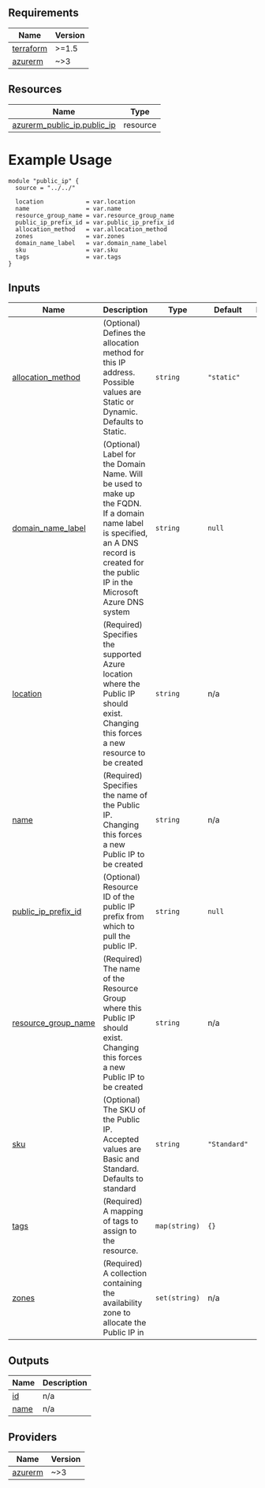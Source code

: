 <!-- BEGIN_TF_DOCS -->

## Requirements

| Name | Version |
|------|---------|
| <a name="requirement_terraform"></a> [terraform](#requirement\_terraform) | >=1.5 |
| <a name="requirement_azurerm"></a> [azurerm](#requirement\_azurerm) | ~>3 |

## Resources

| Name | Type |
|------|------|
| [azurerm_public_ip.public_ip](https://registry.terraform.io/providers/hashicorp/azurerm/latest/docs/resources/public_ip) | resource |

# Example Usage

```hcl
module "public_ip" {
  source = "../../"

  location            = var.location
  name                = var.name
  resource_group_name = var.resource_group_name
  public_ip_prefix_id = var.public_ip_prefix_id
  allocation_method   = var.allocation_method
  zones               = var.zones
  domain_name_label   = var.domain_name_label
  sku                 = var.sku
  tags                = var.tags
}
```
## Inputs

| Name | Description | Type | Default | Required |
|------|-------------|------|---------|:--------:|
| <a name="input_allocation_method"></a> [allocation\_method](#input\_allocation\_method) | (Optional) Defines the allocation method for this IP address. Possible values are Static or Dynamic. Defaults to Static. | `string` | `"static"` | no |
| <a name="input_domain_name_label"></a> [domain\_name\_label](#input\_domain\_name\_label) | (Optional) Label for the Domain Name. Will be used to make up the FQDN. If a domain name label is specified, an A DNS record is created for the public IP in the Microsoft Azure DNS system | `string` | `null` | no |
| <a name="input_location"></a> [location](#input\_location) | (Required) Specifies the supported Azure location where the Public IP should exist. Changing this forces a new resource to be created | `string` | n/a | yes |
| <a name="input_name"></a> [name](#input\_name) | (Required) Specifies the name of the Public IP. Changing this forces a new Public IP to be created | `string` | n/a | yes |
| <a name="input_public_ip_prefix_id"></a> [public\_ip\_prefix\_id](#input\_public\_ip\_prefix\_id) | (Optional) Resource ID of the public IP prefix from which to pull the public IP. | `string` | `null` | no |
| <a name="input_resource_group_name"></a> [resource\_group\_name](#input\_resource\_group\_name) | (Required) The name of the Resource Group where this Public IP should exist. Changing this forces a new Public IP to be created | `string` | n/a | yes |
| <a name="input_sku"></a> [sku](#input\_sku) | (Optional) The SKU of the Public IP. Accepted values are Basic and Standard. Defaults to standard | `string` | `"Standard"` | no |
| <a name="input_tags"></a> [tags](#input\_tags) | (Required) A mapping of tags to assign to the resource. | `map(string)` | `{}` | no |
| <a name="input_zones"></a> [zones](#input\_zones) | (Required) A collection containing the availability zone to allocate the Public IP in | `set(string)` | n/a | yes |

## Outputs

| Name | Description |
|------|-------------|
| <a name="output_id"></a> [id](#output\_id) | n/a |
| <a name="output_name"></a> [name](#output\_name) | n/a |

## Providers

| Name | Version |
|------|---------|
| <a name="provider_azurerm"></a> [azurerm](#provider\_azurerm) | ~>3 |
<!-- END_TF_DOCS -->